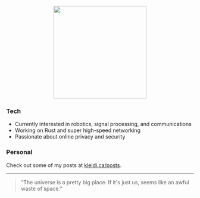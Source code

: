 <p align="center">
  <img src="https://media.giphy.com/media/QsIxnQlvcOAUUgU8k9/giphy.gif" width="250"/>
</p>

### Tech
- Currently interested in robotics, signal processing, and communications
- Working on Rust and super high-speed networking
- Passionate about online privacy and security

### Personal
Check out some of my posts at [kleidi.ca/posts](https://kleidi.ca/posts).

---
> “The universe is a pretty big place. If it's just us, seems like an awful waste of space.”
